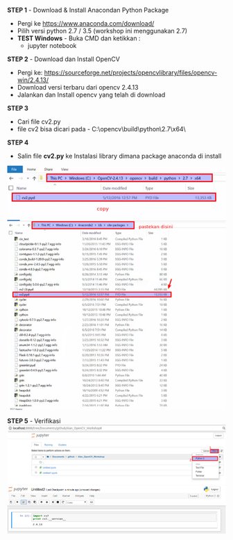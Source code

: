 **STEP 1** - Download & Install Anacondan Python Package
- Pergi ke https://www.anaconda.com/download/
- Pilih versi python 2.7 / 3.5 (workshop ini menggunakan 2.7)
- __TEST Windows__ - Buka CMD dan ketikkan :
    - jupyter notebook

**STEP 2** - Download dan Install OpenCV
- Pergi ke: https://sourceforge.net/projects/opencvlibrary/files/opencv-win/2.4.13/
- Download versi terbaru dari opencv 2.4.13
- Jalankan dan Install opencv yang telah di download

**STEP 3**
- Cari file cv2.py
- file cv2 bisa dicari pada - C:\opencv\build\python\2.7\x64\

**STEP 4**
- Salin file __cv2.py__ ke Instalasi library dimana package anaconda di install

![Copy file cv2.py](./media/README/copy.png)
![Paste file cv2.py](./media/README/paste.png)

**STEP 5** - Verifikasi
![Verifikasi](./media/README/verifikasi1.png)
![Verifikasi](./media/README/verifikasi2.png)

    
   

